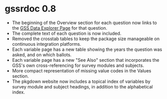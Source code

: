 # gssrdoc 0.8

- The beginning of the Overview section for each question now links to the [GSS Data Explorer Page](https://gssdataexplorer.norc.org) for that question. 
- The complete text of each question is now included. 
- Removed the crosstab tables to keep the package size manageable on continuous integration platforms.
- Each variable page has a new table showing the years the question was asked, and on which ballots. 
- Each variable page has a new "See Also" section that incorporates the GSS's own cross-referencing for survey modules and subjects.
- More compact representation of missing value codes in the Values section.
- The pkgdown website now includes a topical index of variables by survey module and subject headings, in addition to the alphabetical index.
